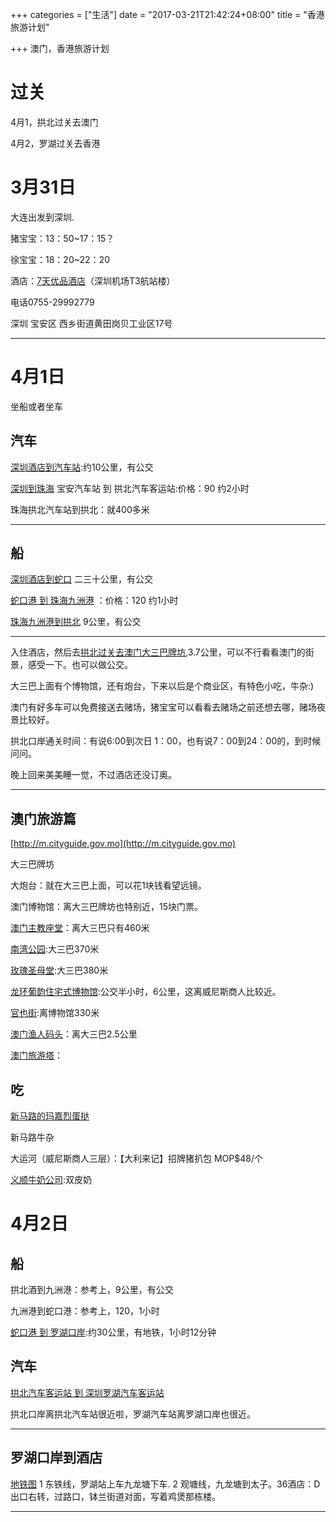 +++
categories = ["生活"]
date = "2017-03-21T21:42:24+08:00"
title = "香港旅游计划"

+++
澳门，香港旅游计划
<!--more-->

# 过关
4月1，拱北过关去澳门

4月2，罗湖过关去香港



# 3月31日
大连出发到深圳.

猪宝宝：13：50~17：15？

徐宝宝：18：20~22：20

酒店：[7天优品酒店](http://hotels.ctrip.com/hotel/6075485.html#ctm_ref=hod_hp_sb_lst)（深圳机场T3航站楼）

电话0755-29992779  

深圳 宝安区 西乡街道黄田岗贝工业区17号

***

# 4月1日
坐船或者坐车

## 汽车
[深圳酒店到汽车站](http://j.map.baidu.com/9J1he):约10公里，有公交

[深圳到珠海](http://bus.ctrip.com/busListn.html?from=%E6%B7%B1%E5%9C%B3&to=%E7%8F%A0%E6%B5%B7&date=2017-04-01) 宝安汽车站 到 拱北汽车客运站:价格：90 约2小时

珠海拱北汽车站到拱北：就400多米

***

## 船

[深圳酒店到蛇口](http://j.map.baidu.com/Qb1he)	二三十公里，有公交

[蛇口港 到 珠海九洲港](http://bus.ctrip.com/ship/list.html?from=%E6%B7%B1%E5%9C%B3&to=%E6%BE%B3%E9%97%A8&date=2017-04-01&utm_source=Ctrip_shipSearch) ：价格：120 约1小时

[珠海九洲港到拱北](http://j.map.baidu.com/Sz1he) 9公里，有公交

***

入住酒店，然后去[拱北过关去澳门大三巴牌坊](http://j.map.baidu.com/4N1he),3.7公里，可以不行看看澳门的街景，感受一下。也可以做公交。

大三巴上面有个博物馆，还有炮台，下来以后是个商业区，有特色小吃，牛杂:)

澳门有好多车可以免费接送去赌场，猪宝宝可以看看去赌场之前还想去哪，赌场夜景比较好。

拱北口岸通关时间：有说6:00到次日 1：00，也有说7：00到24：00的，到时候问问。

晚上回来美美睡一觉，不过酒店还没订奥。
***
## 澳门旅游篇

[http://m.cityguide.gov.mo](http://m.cityguide.gov.mo)

大三巴牌坊

大炮台：就在大三巴上面，可以花1块钱看望远镜。

澳门博物馆：离大三巴牌坊也特别近，15块门票。

[澳门主教座堂](http://j.map.baidu.com/lbBKe)：离大三巴只有460米

[南湾公园](http://j.map.baidu.com/yFCKe):大三巴370米

[玫瑰圣母堂](http://j.map.baidu.com/PXCKe):大三巴380米

[龙环葡韵住宅式博物馆](http://j.map.baidu.com/iRCKe):公交半小时，6公里，这离威尼斯商人比较近。

[官也街](http://j.map.baidu.com/rlFKe):离博物馆330米

[澳门渔人码头](http://j.map.baidu.com/kPFKe)：离大三巴2.5公里

[澳门旅游塔](http://j.map.baidu.com/LEFKe)：

## 吃
[新马路的玛嘉烈蛋挞](http://j.map.baidu.com/EfCKe)

新马路牛杂

大运河（威尼斯商人三层）：【大利来记】招牌猪扒包 MOP$48/个

[义顺牛奶公司](http://j.map.baidu.com/GCHKe):双皮奶
# 4月2日

## 船
拱北酒到九洲港：参考上，9公里，有公交

九洲港到蛇口港：参考上，120，1小时

[蛇口港 到 罗湖口岸](http://j.map.baidu.com/uc3he):约30公里，有地铁，1小时12分钟

## 汽车 

[拱北汽车客运站 到 深圳罗湖汽车客运站](http://bus.ctrip.com/busListn.html?from=%E7%8F%A0%E6%B5%B7&to=%E6%B7%B1%E5%9C%B3&date=2017-04-01)

拱北口岸离拱北汽车站很近啦，罗湖汽车站离罗湖口岸也很近。

***
## 罗湖口岸到酒店
[地铁图](https://gss0.baidu.com/9fo3dSag_xI4khGko9WTAnF6hhy/zhidao/wh%3D600%2C800/sign=10911509ba096b63814c56563c03ab7c/8b82b9014a90f603695a4e613d12b31bb051ed2a.jpg)
1 东铁线，罗湖站上车九龙塘下车.
2 观塘线，九龙塘到太子。36酒店：D出口右转，过路口，钵兰街道对面，写着鸡煲那栋楼。
***

